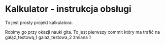 # Kalkulator  - instrukcja obsługi

To jest prosty projekt kalkulatora.

Robimy go przy okazji nauki gita.
To jest pierwszy commit który ma trafić na gałąź_testową_1
galaz_testowa_2 zmiana 1